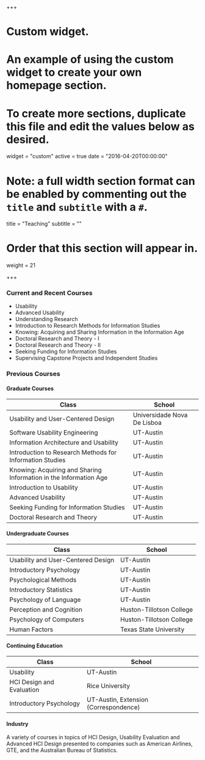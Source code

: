 +++
# Custom widget.
# An example of using the custom widget to create your own homepage section.
# To create more sections, duplicate this file and edit the values below as desired.
widget = "custom"
active = true
date = "2016-04-20T00:00:00"

# Note: a full width section format can be enabled by commenting out the `title` and `subtitle` with a `#`.
title = "Teaching"
subtitle = ""

# Order that this section will appear in.
weight = 21

+++

### Current and Recent Courses

- Usability
- Advanced Usability
- Understanding Research
- Introduction to Research Methods for Information Studies
- Knowing: Acquiring and Sharing Information in the Information Age
- Doctoral Research and Theory - I
- Doctoral Research and Theory - II
- Seeking Funding for Information Studies
- Supervising Capstone Projects and Independent Studies

### Previous Courses
#### Graduate Courses

| Class                                                             | School                              |
|-------------------------------------------------------------------|-------------------------------------|
| Usability and User-Centered Design                                | Universidade Nova De Lisboa         |
| Software Usability Engineering                                    | UT-Austin                           |
| Information Architecture and Usability                            | UT-Austin                           |
| Introduction to Research Methods for Information Studies          | UT-Austin                           |
| Knowing: Acquiring and Sharing Information in the Information Age | UT-Austin                           |
| Introduction to Usability                                         | UT-Austin                           |
| Advanced Usability                                                | UT-Austin                           |
| Seeking Funding for Information Studies                           | UT-Austin                           |
| Doctoral Research and Theory                                      | UT-Austin                           |


#### Undergraduate Courses

| Class                                                            | School                               |
|------------------------------------------------------------------|--------------------------------------|
| Usability and User-Centered Design                               | UT-Austin                            |
| Introductory Psychology                                          | UT-Austin                            |
| Psychological Methods                                            | UT-Austin                            |
| Introductory Statistics                                          | UT-Austin                            |
| Psychology of Language                                           | UT-Austin                            |
| Perception and Cognition                                         | Huston-Tillotson College             |
| Psychology of Computers                                          | Huston-Tillotson College             |
| Human Factors                                                    | Texas State University               |


#### Continuing Education

| Class                                                            | School                               |
|------------------------------------------------------------------|--------------------------------------|
| Usability                                                        | UT-Austin                            |
| HCI Design and Evaluation                                        | Rice University                      |
| Introductory Psychology                                          | UT-Austin, Extension (Correspondence)|


#### Industry
A variety of courses in topics of HCI Design, Usability Evaluation and Advanced HCI Design presented to companies such as American Airlines, GTE, and the Australian Bureau of Statistics.
